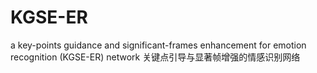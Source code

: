# KGSE-ER
a key-points guidance and significant-frames enhancement for emotion recognition (KGSE-ER) network
关键点引导与显著帧增强的情感识别网络

